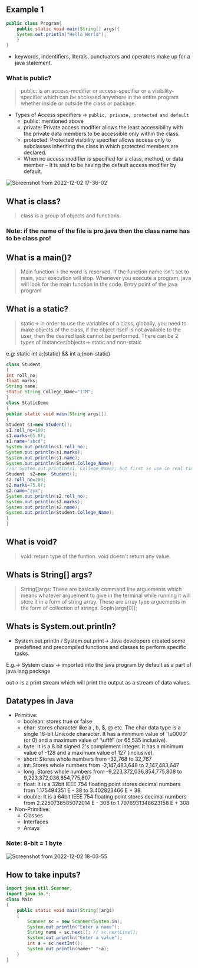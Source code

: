 ## Example 1

```java
public class Program{
    public static void main(String[] args){
	System.out.println("Hello World");
    }
}

```
 - keywords, indentifiers, literals, punctuators and operators make up for a java statement.

### What is public?
> public: is an access-modifier or access-specifier or a visibility-specifier which can be accessed anywhere in the entire program whether inside or outside the class or package.

- Types of Access specifiers ->
 ```public, private, protected and default```
	- public: mentioned above
	- private:  Private access modifier allows the least accessibility with the private data members to be accessible only within the class.
	- protected: Protected visibility specifier allows access only to subclasses inheriting the class in which protected members are declared. 
	- When no access modifier is specified for a class, method, or data member – It is said to be having the default access modifier by default. 
	
![Screenshot from 2022-12-02 17-36-02](https://user-images.githubusercontent.com/66300439/205289291-5d9ca965-787e-4c84-957b-9bd4c8d321cb.png)

## What is class?
> class is a group of objects and functions.

### Note: if the name of the file is pro.java then the class name has to be class pro!

## What is a main()?
 > Main function-> the word is reserved. If the function name isn't set to main, your execution will stop. Whenever you execute a program, java will look for the main function in the code. Entry point of the java program


## What is a static?
 > static-> in order to use the variables of a class, globally, you need to make objects of the class, if the object itself is not available to the user, then the desired task cannot be performed.
There can be 2 types of instances/objects-> static and non-static

e.g:  static int a;(static)   &&   int a;(non-static)
```java
class Student
{
int roll_no;
float marks;
String name;
static String College_Name="ITM";
}
class StaticDemo
{
public static void main(String args[])
{
Student s1=new Student();
s1.roll_no=100;
s1.marks=65.8f;
s1.name="abcd";
System.out.println(s1.roll_no);
System.out.println(s1.marks);
System.out.println(s1.name);
System.out.println(Student.College_Name); 
//or System.out.println(s1. College_Name); but first is use in real time.
Student  s2=new  Student();
s2.roll_no=200;
s2.marks=75.8f;
s2.name="zyx";
System.out.println(s2.roll_no);
System.out.println(s2.marks);
System.out.println(s2.name);
System.out.println(Student.College_Name); 
}
}
```

## What is void? 
> void:  return type of the funtion. void doesn't return any value. 

## Whats is String[] args?
> String[]args: These are basically command line arguements which means whatever arguement to give in the terminal while running it will store it in a form of string array. These are array type arguements in the form of collection of strings.
Sopln(args[0]);

## Whats is System.out.println?
 - System.out.println / System.out.print-> Java developers created some predefined and precompiled functions and classes to perform specific tasks.

E.g.-> System class -> imported into the java program by default as a part of java.lang package

out-> is a print stream which will print the output as a stream of data values.

## Datatypes in Java
- Primitive: 
	- boolean: stores true or false
	- char: stores character like a , b, $, @ etc. The char data type is a single 16-bit Unicode character. It has a minimum value of '\u0000' (or 0) and a maximum value of '\uffff' (or 65,535 inclusive).
	- byte: It is a 8 bit signed 2's complement integer. It has a minimum value of -128 and a maximum value of 127 (inclusive).
	- short: Stores whole numbers from -32,768 to 32,767
	- int: Stores whole numbers from -2,147,483,648 to 2,147,483,647
	- long: Stores whole numbers from -9,223,372,036,854,775,808 to 9,223,372,036,854,775,807
	- float: It is a 32bit IEEE 754 floating point stores decimal numbers  from 1.175494351 E - 38 to 3.402823466 E + 38.
	- double: It is a 64bit IEEE 754 floating point stores decimal numbers from 2.2250738585072014 E - 308	to 1.7976931348623158 E + 308
- Non-Primitive: 
	- Classes
	- Interfaces
	- Arrays 
### Note: 8-bit = 1 byte
![Screenshot from 2022-12-02 18-03-55](https://user-images.githubusercontent.com/66300439/205293963-2827ce7d-a88a-48e5-9d10-d41017fad129.png)


## How to take inputs? 
```java
import java.util.Scanner;	
import java.io.*;	
class Main	
{	
    public static void main(String[]args)
    { 
        Scanner sc = new Scanner(System.in);
        System.out.println("Enter a name"); 
        String name = sc.next(); // sc.nextLine();       
        System.out.println("Enter a value"); 
        int a = sc.nextInt();
        System.out.println(name+" "+a); 
    } 
} 
```
